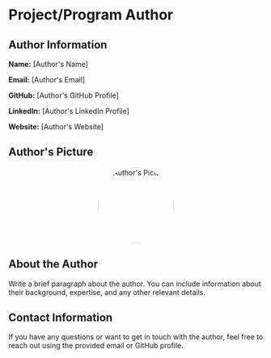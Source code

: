 # Project/Program Author

## Author Information

**Name:** [Author's Name]

**Email:** [Author's Email]

**GitHub:** [Author's GitHub Profile]

**LinkedIn:** [Author's LinkedIn Profile]

**Website:** [Author's Website]

## Author's Picture

<div align="center">
  <img src="URL_TO_AUTHOR_IMAGE" alt="Author's Picture" width="150" style="border-radius: 50%;">
</div>

## About the Author

Write a brief paragraph about the author. You can include information about their background, expertise, and any other relevant details.

## Contact Information

If you have any questions or want to get in touch with the author, feel free to reach out using the provided email or GitHub profile.
